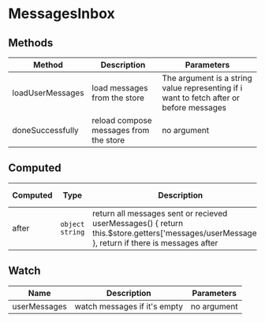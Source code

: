# MessagesInbox

## Methods

<!-- @vuese:MessagesInbox:methods:start -->
|Method|Description|Parameters|
|---|---|---|
|loadUserMessages|load messages from the store|The argument is a string value representing if i want to fetch after or before messages|
|doneSuccessfully|reload compose messages from the store|no argument|

<!-- @vuese:MessagesInbox:methods:end -->


## Computed

<!-- @vuese:MessagesInbox:computed:start -->
|Computed|Type|Description|From Store|
|---|---|---|---|
|after|`object string`|return all messages sent or recieved userMessages() { return this.$store.getters['messages/userMessages']; }, return if there is messages after|Yes|

<!-- @vuese:MessagesInbox:computed:end -->


## Watch

<!-- @vuese:MessagesInbox:watch:start -->
|Name|Description|Parameters|
|---|---|---|
|userMessages|watch messages if it's empty|no argument|

<!-- @vuese:MessagesInbox:watch:end -->


